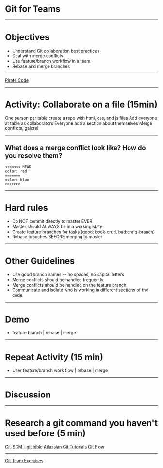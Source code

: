 # Git for Teams

---

# Objectives
+ Understand Git collaboration best practices
+ Deal with merge conflicts
+ Use feature/branch workflow in a team
+ Rebase and merge branches

---

[Pirate Code](https://www.youtube.com/watch?v=b6kgS_AwuH0)

---

# Activity: Collaborate on a file (15min)
One person per table create a repo with html, css, and js files
Add everyone at table as collaborators
Everyone add a section about themselves
Merge conflicts, galore!

---

## What does a merge conflict look like? How do you resolve them?

```
<<<<<<< HEAD
color: red
=======
color: blue
>>>>>>>
```

---

# Hard rules
+ Do NOT commit directly to master EVER
+ Master should ALWAYS be in a working state
+ Create feature branches for tasks (good: book-crud, bad:craig-branch)
+ Rebase branches BEFORE merging to master

---

# Other Guidelines
+ Use good branch names -- no spaces, no capital letters
+ Merge conflicts should be handled frequently.
+ Merge conflicts should be handled on the feature branch.
+ Communicate and isolate who is working in different sections of the code.

---

# Demo

- feature branch | rebase | merge

---

# Repeat Activity (15 min)
+ User feature/branch work flow | rebase | merge

---

# Discussion

---

# Research a git command you haven't used before (5 min)

[Git-SCM - git bible](https://git-scm.com/)
[Atlassian Git Tutorials](https://www.atlassian.com/git/tutorials)
[Git Flow](https://guides.github.com/introduction/flow/)

---

[Git Team Exercises](https://github.com/gSchool/bue/wiki/Git-for-Teams---lecture-notes)

